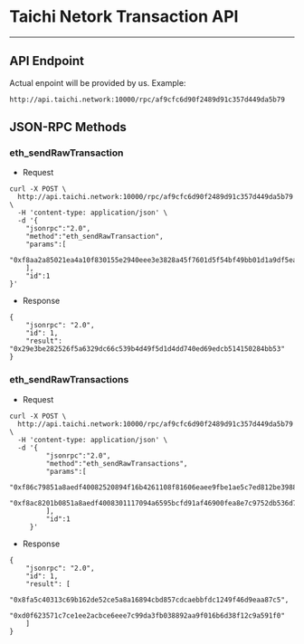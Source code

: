 # Taichi Netork Transaction API
---

## API Endpoint
Actual enpoint will be provided by us.
Example:

`http://api.taichi.network:10000/rpc/af9cfc6d90f2489d91c357d449da5b79`

## JSON-RPC Methods

### eth_sendRawTransaction

* Request

```shell script
curl -X POST \
  http://api.taichi.network:10000/rpc/af9cfc6d90f2489d91c357d449da5b79 \
  -H 'content-type: application/json' \
  -d '{
    "jsonrpc":"2.0",
    "method":"eth_sendRawTransaction",
    "params":[
       "0xf8aa2a85021ea4a10f830155e2940eee3e3828a45f7601d5f54bf49bb01d1a9df5ea80b8444706c375000000000000000000000000a0b86991c6218b36c1d19d4a2e9eb0ce3606eb48000000000000000000000000000000000000000000000000000000000053cfe425a0cf3735fe97ea23c4f7ee2dd62a1aa50ba595b99b347bf7ccd92f3123326a0bffa03bd4da469a1eba694c41d1c24ee56e275ace8c27cba0dc30760c1cdbe2d41ac2"
    ],
    "id":1
}'
```
* Response
```shell script
{
    "jsonrpc": "2.0",
    "id": 1,
    "result": "0x29e3be282526f5a6329dc66c539b4d49f5d1d4dd740ed69edcb514150284bb53"
}
```

### eth_sendRawTransactions

* Request

```shell script
curl -X POST \
  http://api.taichi.network:10000/rpc/af9cfc6d90f2489d91c357d449da5b79 \
  -H 'content-type: application/json' \
  -d '{
         "jsonrpc":"2.0",
         "method":"eth_sendRawTransactions",
         "params":[
             "0xf86c79851a8aedf40082520894f16b4261108f81606eaee9fbe1ae5c7ed812be3988b72fd2103b2800008025a0f7a0cee0fa8dbad6d3afa692b639beae1006c0fef539d699feebb9136215bb62a016f52055834db1abe7181f0a09c97e334fc08df1545b4d694e978bb2562b565f",
             "0xf8ac8201b0851a8aedf4008301117094a6595bcfd91af46900fea8e7c9752db536d798f180b844a9059cbb000000000000000000000000651d23d05481326fb93b3f53ba427e0b235009e000000000000000000000000000000000000000000000000006f05b59d3b2000025a0307ff2fec8cadcbf2b820669675cd09158e1e8187e0e373b226b2d008f4c5939a074b8e425a86c1cd6772d9e7fff45e3aa2111de120f8f8a2248d24cbde590a0fd"
         ],
         "id":1
     }'
```
* Response
```shell script
{
    "jsonrpc": "2.0",
    "id": 1,
    "result": [
        "0x8fa5c40313c69b162de52ce5a8a16894cbd857cdcaebbfdc1249f46d9eaa87c5",
        "0xd0f623571c7ce1ee2acbce6eee7c99da3fb038892aa9f016b6d38f12c9a591f0"
    ]
}
```
